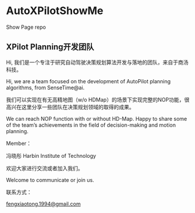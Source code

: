 # AutoXPilotShowMe
Show Page repo
## XPilot Planning开发团队

Hi, 我们是一个专注于研究自动驾驶决策规划算法开发与落地的团队，来自于商汤科技。

Hi, we are a team focused on the development of AutoPilot planning algorithms, from SenseTime@ai.

我们可以实现在有无高精地图（w/o HDMap）的场景下实现完整的NOP功能，很高兴在这里分享一些团队在决策规划领域的取得的成果。

We can reach NOP function with or without HD-Map. Happy to share some of the team’s achievements in the field of decision-making and motion planning. 

Member：

冯晓彤
Harbin Institute of Technology




欢迎大家进行交流或者加入我们。

Welcome to communicate or join us.

联系方式：

fengxiaotong.1994@gmail.com
